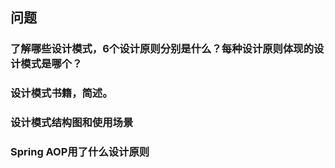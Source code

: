 ## 问题
### 了解哪些设计模式，6个设计原则分别是什么？每种设计原则体现的设计模式是哪个？

### 设计模式书籍，简述。

### 设计模式结构图和使用场景

### Spring AOP用了什么设计原则



